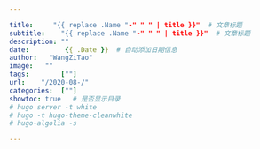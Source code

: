 ```yaml
---

title:     "{{ replace .Name "-" " " | title }}"  # 文章标题
subtitle:    "{{ replace .Name "-" " " | title }}"  # 文章标题
description: ""
date:         {{ .Date }}  # 自动添加日期信息
author:   "WangZiTao"
image:   ""
tags:        [""]
url:    "/2020-08-/"
categories:  [""]
showtoc: true   # 是否显示目录
# hugo server -t white
# hugo -t hugo-theme-cleanwhite
# hugo-algolia -s

---
```

